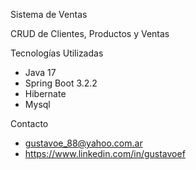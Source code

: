 Sistema de Ventas

CRUD de Clientes, Productos y Ventas

Tecnologías Utilizadas

- Java 17
- Spring Boot 3.2.2
- Hibernate
- Mysql

Contacto

- gustavoe_88@yahoo.com.ar
- https://www.linkedin.com/in/gustavoef
